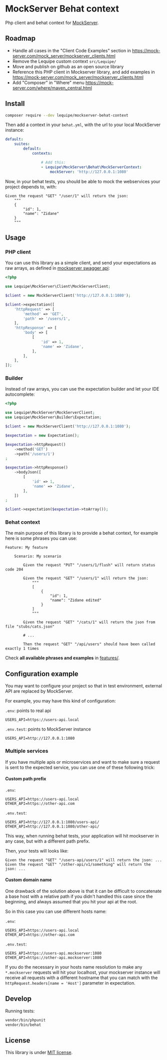 # MockServer Behat context

Php client and behat context for [MockServer](https://www.mock-server.com/).

## Roadmap

- Handle all cases in the "Client Code Examples" section in <https://mock-server.com/mock_server/mockserver_clients.html>
- Remove the Lequipe custom context `src/Lequipe/`
- Move and publish on github as an open source library
- Reference this PHP client in Mockserver library, and add examples in <https://mock-server.com/mock_server/mockserver_clients.html>
- Add "Composer" in "Where" menu <https://mock-server.com/where/maven_central.html>

## Install

``` bash
composer require --dev lequipe/mockserver-behat-context
```

Then add a context in your `behat.yml`, with the url to your local MockServer instance:

``` yml
default:
    suites:
        default:
            contexts:

                # Add this:
                - Lequipe\MockServer\Behat\MockServerContext:
                    mockServer: 'http://127.0.0.1:1080'
```

Now, in your behat tests, you should be able to mock the webservices your project depends to, with:

```
Given the request "GET" "/user/1" will return the json:
    """
    {
        "id": 1,
        "name": "Zidane"
    }
    """
```

## Usage

### PHP client

You can use this library as a simple client,
and send your expectations as raw arrays, as defined in
[mockserver swagger api](https://app.swaggerhub.com/apis/jamesdbloom/mock-server-openapi/5.12.x#/expectation/put_expectation):

``` php
<?php

use Lequipe\MockServer\Client\MockServerClient;

$client = new MockServerClient('http://127.0.0.1:1080');

$client->expectation([
    'httpRequest' => [
        'method' => 'GET',
        'path' => '/users/1',
    ],
    'httpResponse' => [
        'body' => [
            [
                'id' => 1,
                'name' => 'Zidane',
            ],
        ],
    ],
]);
```

### Builder

Instead of raw arrays, you can use the expectation builder and let your IDE autocomplete:

``` php
<?php

use Lequipe\MockServer\MockServerClient;
use Lequipe\MockServer\Builder\Expectation;

$client = new MockServerClient('http://127.0.0.1:1080');

$expectation = new Expectation();

$expectation->httpRequest()
    ->method('GET')
    ->path('/users/1')
;

$expectation->httpResponse()
    ->bodyJson([
        [
            'id' => 1,
            'name' => 'Zidane',
        ],
    ])
;

$client->expectation($expectation->toArray());
```

### Behat context

The main purpose of this library is to provide a behat context,
for example here is some phrases you can use:

``` cucumber
Feature: My feature

    Scenario: My scenario

        Given the request "PUT" "/users/1/flush" will return status code 204

        Given the request "GET" "/users/1" will return the json:
            """
            [
                {
                    "id": 1,
                    "name": "Zidane edited"
                }
            ]
            """

        Given the request "GET" "/cats/1" will return the json from file "stubs/cats.json"

        # ...

        Then the request "GET" "/api/users" should have been called exactly 1 times
```

Check **all available phrases and examples** in [features/](./features).

## Configuration example

You may want to configure your project so that in test environment, external API are replaced by MockServer.

For example, you may have this kind of configuration:

`.env`: points to real api

```
USERS_API=https://users-api.local
```

`.env.test`: points to MockServer instance

```
USERS_API=http://127.0.0.1:1080
```

### Multiple services

If you have multiple apis or microservices
and want to make sure a request is sent to the expected service,
you can use one of these following trick:

#### Custom path prefix

`.env`:
```
USERS_API=https://users-api.local
OTHER_API=https://other-api.com
```

`.env.test`:
```
USERS_API=http://127.0.0.1:1080/users-api/
OTHER_API=http://127.0.0.1:1080/other-api/
```

This way, when running behat tests,
your application will hit mockserver in any case,
but with a different path prefix.

Then, your tests will looks like:

``` cucumber
Given the request "GET" "/users-api/users/1" will return the json: ...
Given the request "GET" "/other-api/v1/something" will return the json: ...
```

#### Custom domain name

One drawback of the solution above is that
it can be difficult to concatenate a base host with a relative path
if you didn't handled this case since the beginning,
and always assumed that you hit your api at the root.

So in this case you can use different hosts name:

`.env`:
```
USERS_API=https://users-api.local
OTHER_API=https://other-api.com
```

`.env.test`:
```
USERS_API=https://users-api.mockserver:1080
OTHER_API=https://other-api.mockserver:1080
```

If you do the necessary in your hosts name resolution to make
any `*.mockserver` requests will hit your localhost,
your mockserver instance will receive all requests with a different hostname
that you can match with the `httpRequest.headers[name = 'Host']` parameter in expectation.

## Develop

Running tests:

``` bash
vendor/bin/phpunit
vendor/bin/behat
```

## License

This library is under [MIT license](LICENSE).
